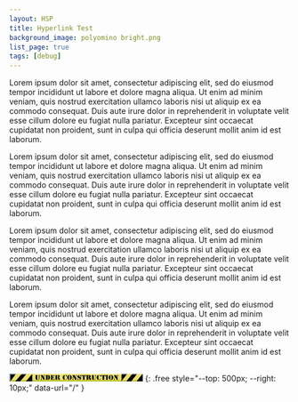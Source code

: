 ```yaml
---
layout: HSP
title: Hyperlink Test
background_image: polyomino bright.png
list_page: true
tags: [debug]
---
```


<p class="free" style="--top: 10px; --left: 10px; --width: 101px; --text-align: center; --font: basic; --color: rgb(37, 65, 37);" data-url="/">
    Lorem ipsum dolor sit amet, consectetur adipiscing elit, sed do eiusmod tempor incididunt ut labore et dolore magna aliqua. Ut enim ad minim veniam, quis nostrud exercitation ullamco laboris nisi ut aliquip ex ea commodo consequat. Duis aute irure dolor in reprehenderit in voluptate velit esse cillum dolore eu fugiat nulla pariatur. Excepteur sint occaecat cupidatat non proident, sunt in culpa qui officia deserunt mollit anim id est laborum.
</p>
<p class="free" style="--top: 40px; --left: 150px; --width: 261px; --text-align: left; --font: basic; --color: rgb(34, 34, 71);">
    Lorem ipsum dolor sit amet, consectetur adipiscing elit, sed do eiusmod tempor incididunt ut labore et dolore magna aliqua. Ut enim ad minim veniam, quis nostrud exercitation ullamco laboris nisi ut aliquip ex ea commodo consequat. Duis aute irure dolor in reprehenderit in voluptate velit esse cillum dolore eu fugiat nulla pariatur. Excepteur sint occaecat cupidatat non proident, sunt in culpa qui officia deserunt mollit anim id est laborum.
</p>
<p class="free" style="--top: 60px; --left: 80px; --width: 151px; --text-align: center; --font: basic; --color: rgb(75, 35, 35);" data-url="/">
    Lorem ipsum dolor sit amet, consectetur adipiscing elit, sed do eiusmod tempor incididunt ut labore et dolore magna aliqua. Ut enim ad minim veniam, quis nostrud exercitation ullamco laboris nisi ut aliquip ex ea commodo consequat. Duis aute irure dolor in reprehenderit in voluptate velit esse cillum dolore eu fugiat nulla pariatur. Excepteur sint occaecat cupidatat non proident, sunt in culpa qui officia deserunt mollit anim id est laborum.
</p>
<p class="free" style="--top: 200px; --left: 120px; --width: 61px; --text-align: right; --font: basic; --color: rgb(61, 61, 61);" data-url="/">
    Lorem ipsum dolor sit amet, consectetur adipiscing elit, sed do eiusmod tempor incididunt ut labore et dolore magna aliqua. Ut enim ad minim veniam, quis nostrud exercitation ullamco laboris nisi ut aliquip ex ea commodo consequat. Duis aute irure dolor in reprehenderit in voluptate velit esse cillum dolore eu fugiat nulla pariatur. Excepteur sint occaecat cupidatat non proident, sunt in culpa qui officia deserunt mollit anim id est laborum.
</p>

<img src="/resources/images/under construction.png">
{: .free style="--top: 500px; --right: 10px;" data-url="/" }
